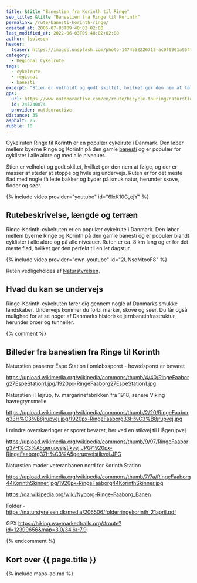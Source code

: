 ```yaml
---
title: &title "Banestien fra Korinth til Ringe"
seo_title: &title "Banestien fra Ringe til Korinth"
permalink: /rute/banesti-korinth-ringe/
created_at: 2006-07-03T09:48:02+02:00
last_modified_at: 2022-06-03T09:48:02+02:00
author: lsolesen
header:
  teaser: https://images.unsplash.com/photo-1474552226712-ac0f0961a954?ixlib=rb-1.2.1&ixid=eyJhcHBfaWQiOjEyMDd9&auto=format&fit=crop&h=300&w=400&q=10
category:
  - Regional Cykelrute
tags:
  - cykelrute
  - regional
  - banesti
excerpt: "Stien er velholdt og godt skiltet, hvilket gør den nem at følge, og der er masser af steder at stoppe og hvile sig undervejs. Ruten er for det meste flad med nogle få lette bakker og byder på smuk natur, herunder skove, floder og søer."
gps:
  url: https://www.outdooractive.com/en/route/bicycle-touring/naturstien-ringe-korinth/245240074/
  id: 245240074
  provider: outdooractive
distance: 35
asphalt: 25
rubble: 10
---
```


Cykelruten Ringe til Korinth er en populær cykelrute i Danmark. Den løber mellem byerne Ringe og Korinth på den gamle [banesti](/banestier-i-danmark/) og er populær for cyklister i alle aldre og med alle niveauer.

Stien er velholdt og godt skiltet, hvilket gør den nem at følge, og der er masser af steder at stoppe og hvile sig undervejs. Ruten er for det meste flad med nogle få lette bakker og byder på smuk natur, herunder skove, floder og søer.

{% include video provider="youtube" id="6lxK10C_ejY" %}

## Rutebeskrivelse, længde og terræn

Ringe-Korinth-cykelruten er en populær cykelrute i Danmark. Den løber mellem byerne Ringe og Korinth på den gamle banesti og er populær blandt cyklister i alle aldre og på alle niveauer. Ruten er ca. 8 km lang og er for det meste flad, hvilket gør den perfekt til en let dagstur.

{% include video provider="own-youtube" id="2UNsoMtooF8" %}

Ruten vedligeholdes af [Naturstyrelsen](https://naturstyrelsen.dk/naturbeskyttelse/naturprojekter/naturstien-ringe-korinth/).

## Hvad du kan se undervejs

Ringe-Korinth-cykelruten fører dig gennem nogle af Danmarks smukke landskaber. Undervejs kommer du forbi marker, skove og søer. Du får også mulighed for at se noget af Danmarks historiske jernbaneinfrastruktur, herunder broer og tunneller.

{% comment %}

## Billeder fra banestien fra Ringe til Korinth

Naturstien passerer Espe Station i omløbssporet - hovedsporet er bevaret

https://upload.wikimedia.org/wikipedia/commons/thumb/4/40/RingeFaaborg27EspeStation1.jpg/1920px-RingeFaaborg27EspeStation1.jpg

Naturstien i Højrup, tv. margarinefabrikken fra 1918, senere Viking havregrynsmølle

https://upload.wikimedia.org/wikipedia/commons/thumb/2/20/RingeFaaborg33H%C3%B8jrupvej.jpg/1920px-RingeFaaborg33H%C3%B8jrupvej.jpg

I mindre overskæringer er sporet bevaret, her ved en stikvej til Hågerupvej

https://upload.wikimedia.org/wikipedia/commons/thumb/9/97/RingeFaaborg37H%C3%A5gerupvejstikvej.JPG/1920px-RingeFaaborg37H%C3%A5gerupvejstikvej.JPG



Naturstien møder veteranbanen nord for Korinth Station

https://upload.wikimedia.org/wikipedia/commons/thumb/7/7a/RingeFaaborg44KorinthSkinner.jpg/1920px-RingeFaaborg44KorinthSkinner.jpg

https://da.wikipedia.org/wiki/Nyborg-Ringe-Faaborg_Banen



Folder - https://naturstyrelsen.dk/media/206506/folderringekorinth_21april.pdf



GPX https://hiking.waymarkedtrails.org/#route?id=12399656&map=3.0/34.6/-7.9

{% endcomment %}

## Kort over {{ page.title }}

{% include maps-ad.md %}
